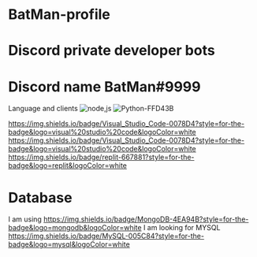 # BatMan-profile

# Discord private developer bots

# Discord name BatMan#9999

Language and clients
![node,js](https://user-images.githubusercontent.com/81291690/173839448-c71654e7-8343-443b-9306-28661209b6e4.svg)
![Python-FFD43B](https://user-images.githubusercontent.com/81291690/173848374-2c4017a3-2823-4684-b35f-3444b371ca1f.svg)

https://img.shields.io/badge/Visual_Studio_Code-0078D4?style=for-the-badge&logo=visual%20studio%20code&logoColor=white
https://img.shields.io/badge/Visual_Studio_Code-0078D4?style=for-the-badge&logo=visual%20studio%20code&logoColor=white
https://img.shields.io/badge/replit-667881?style=for-the-badge&logo=replit&logoColor=white

# Database
I am using https://img.shields.io/badge/MongoDB-4EA94B?style=for-the-badge&logo=mongodb&logoColor=white
I am looking for MYSQL  https://img.shields.io/badge/MySQL-005C84?style=for-the-badge&logo=mysql&logoColor=white
